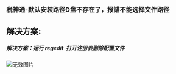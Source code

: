 ### 税神通-默认安装路径D盘不存在了，报错不能选择文件路径



## 解决方案:

##### 解决方案：运行&nbsp;regedit&nbsp;&nbsp;打开注册表删除配置文件



![无效图片](https://cdn.jsdelivr.net/gh/IAskWind/lazy66-site/images/question/1_20181218154028.png)

